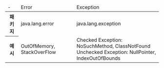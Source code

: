 <table>
<thead>
<tr>
   <td> - </td>
   <td> Error </td>
   <td> Exception </td>  
</tr>
</thead>
<tbody>
<!-- <tr>
    <td colspan="2"> 
      Throwable class의 subclass입니다.
    </td>
</tr> -->
<tr>
    <tr>
      <th> 패키지 </th>
      <td> java.lang.error	 </td>
      <td> java.lang.exception </td>
   </tr>
   <tr>
      <th> 예시 </th>
      <td> OutOfMemory, StackOverFlow </td>
      <td> 
         Checked Exception: NoSuchMethod, ClassNotFound <br /> 
         Unchecked Exception: NullPointer, IndexOutOfBounds
      </td>
   </tr>
</tr>
</tbody>
</table>
